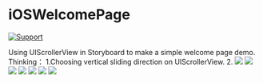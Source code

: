 # iOSWelcomePage


[![Support](https://img.shields.io/badge/support-iOS%206%2B%20-blue.svg?style=flat)](https://www.apple.com/nl/ios/)&nbsp;

Using UIScrollerView in Storyboard to make a simple welcome page demo.&nbsp;
Thinking：
1.Choosing vertical sliding direction on UIScrollerView.
2.
![](https://github.com/minggo620/iOSWelcomePage/blob/master/welcomepage/demo1.png)
![](https://github.com/minggo620/iOSWelcomePage/blob/master/welcomepage/demo2.png)
![](https://github.com/minggo620/iOSWelcomePage/blob/master/welcomepage/demo3.png)
![](https://github.com/minggo620/iOSWelcomePage/blob/master/welcomepage/demo4.png)
![](https://github.com/minggo620/iOSWelcomePage/blob/master/welcomepage/demo5.png)
![](https://github.com/minggo620/iOSWelcomePage/blob/master/welcomepage/demo6.png)
![](https://github.com/minggo620/iOSWelcomePage/blob/master/welcomepage/demo.gif)
